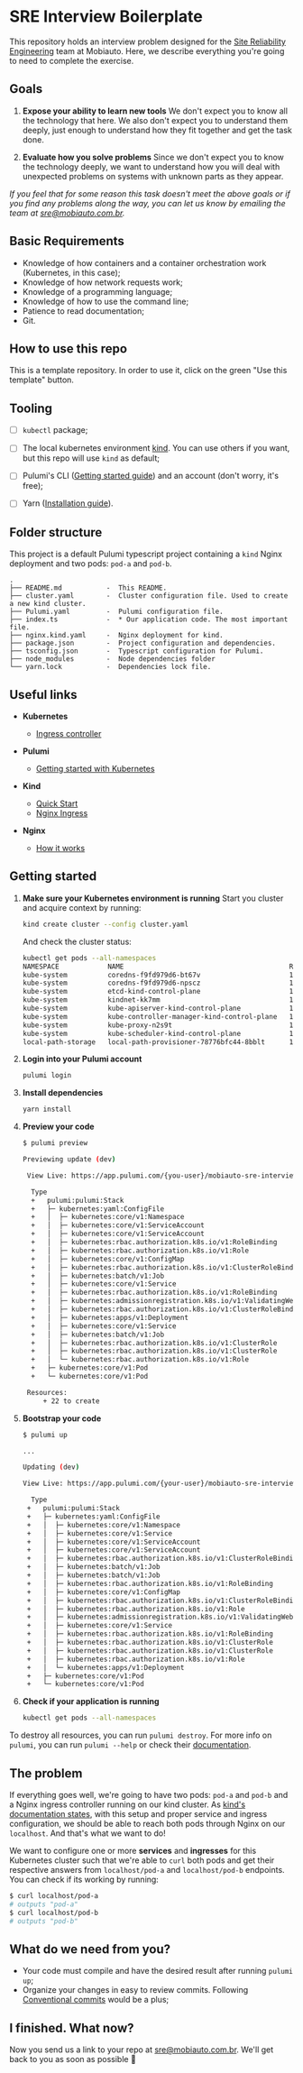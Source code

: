 # SRE Interview Boilerplate

This repository holds an interview problem designed for the [Site Reliability Engineering](https://sre.google/in-conversation/) team at Mobiauto. Here, we describe everything you're going to need to complete the exercise.

## Goals

1. **Expose your ability to learn new tools**
   We don't expect you to know all the technology that  here. We also don't expect you to understand them deeply, just enough to understand how they fit together and get the task done.


2. **Evaluate how you solve problems**
   Since we don't expect you to know the technology deeply, we want to understand how you will deal with unexpected problems on systems with unknown parts as they appear.


_If you feel that for some reason this task doesn't meet the above goals or if you find any problems along the way, you can let us know by emailing the team at sre@mobiauto.com.br._

## Basic Requirements
- Knowledge of how containers and a container orchestration work (Kubernetes, in this case);
- Knowledge of how network requests work;
- Knowledge of a programming language;
- Knowledge of how to use the command line;
- Patience to read documentation;
- Git.

## How to use this repo

This is a template repository. In order to use it, click on the green "Use this template" button.

## Tooling

- [ ] `kubectl` package;
- [ ] The local kubernetes environment [kind](https://kind.sigs.k8s.io/docs/user/quick-start/). You can use others if you want, but this repo will use `kind` as default;
- [ ] Pulumi's CLI ([Getting started guide](https://www.pulumi.com/docs/get-started/install/)) and an account (don't worry, it's free);
- [ ] Yarn ([Installation guide](https://classic.yarnpkg.com/en/docs/install)).


## Folder structure

This project is a default Pulumi typescript project containing a `kind` Nginx deployment and two pods: `pod-a` and `pod-b`.

```
.
├── README.md           -  This README.
├── cluster.yaml        -  Cluster configuration file. Used to create a new kind cluster.
├── Pulumi.yaml         -  Pulumi configuration file.
├── index.ts            -  * Our application code. The most important file.
├── nginx.kind.yaml     -  Nginx deployment for kind.
├── package.json        -  Project configuration and dependencies.
├── tsconfig.json       -  Typescript configuration for Pulumi.
├── node_modules        -  Node dependencies folder
└── yarn.lock           -  Dependencies lock file.
```

## Useful links

- **Kubernetes**
  - [Ingress controller](https://kubernetes.io/docs/concepts/services-networking/ingress/)

- **Pulumi**
  - [Getting started with Kubernetes](https://www.pulumi.com/docs/get-started/kubernetes/)

- **Kind**
  - [Quick Start](https://kind.sigs.k8s.io/docs/user/quick-start/)
  - [Nginx Ingress](https://kind.sigs.k8s.io/docs/user/ingress/#ingress-nginx)

- **Nginx**
  - [How it works](https://kubernetes.github.io/ingress-nginx/how-it-works/)
## Getting started

1. **Make sure your Kubernetes environment is running**
   Start you cluster and acquire context by running:

   ```sh
   kind create cluster --config cluster.yaml
   ```

    And check the cluster status:
    ```sh
    kubectl get pods --all-namespaces
    NAMESPACE            NAME                                         READY   STATUS    RESTARTS   AGE
    kube-system          coredns-f9fd979d6-bt67v                      1/1     Running   0          37s
    kube-system          coredns-f9fd979d6-npscz                      1/1     Running   0          37s
    kube-system          etcd-kind-control-plane                      1/1     Running   0          46s
    kube-system          kindnet-kk7mm                                1/1     Running   0          37s
    kube-system          kube-apiserver-kind-control-plane            1/1     Running   0          46s
    kube-system          kube-controller-manager-kind-control-plane   1/1     Running   0          46s
    kube-system          kube-proxy-n2s9t                             1/1     Running   0          37s
    kube-system          kube-scheduler-kind-control-plane            1/1     Running   0          46s
    local-path-storage   local-path-provisioner-78776bfc44-8bblt      1/1     Running   0          37s

    ```

2. **Login into your Pulumi account**
    ```sh
    pulumi login
    ```

3. **Install dependencies**

    ```sh
    yarn install
    ```

4. **Preview your code**
   ```sh
   $ pulumi preview

   Previewing update (dev)

    View Live: https://app.pulumi.com/{you-user}/mobiauto-sre-interview-boilerplate/dev/previews/{preview-id}

     Type                                                                             Name                                              Plan
     +   pulumi:pulumi:Stack                                                              mobiauto-sre-interview-boilerplate-dev            create
     +   ├─ kubernetes:yaml:ConfigFile                                                    nginx                                             create
     +   │  ├─ kubernetes:core/v1:Namespace                                               ingress-nginx                                     create
     +   │  ├─ kubernetes:core/v1:ServiceAccount                                          ingress-nginx/ingress-nginx                       create
     +   │  ├─ kubernetes:core/v1:ServiceAccount                                          ingress-nginx/ingress-nginx-admission             create
     +   │  ├─ kubernetes:rbac.authorization.k8s.io/v1:RoleBinding                        ingress-nginx/ingress-nginx-admission             create
     +   │  ├─ kubernetes:rbac.authorization.k8s.io/v1:Role                               ingress-nginx/ingress-nginx-admission             create
     +   │  ├─ kubernetes:core/v1:ConfigMap                                               ingress-nginx/ingress-nginx-controller            create
     +   │  ├─ kubernetes:rbac.authorization.k8s.io/v1:ClusterRoleBinding                 ingress-nginx                                     create
     +   │  ├─ kubernetes:batch/v1:Job                                                    ingress-nginx/ingress-nginx-admission-patch       create
     +   │  ├─ kubernetes:core/v1:Service                                                 ingress-nginx/ingress-nginx-controller            create
     +   │  ├─ kubernetes:rbac.authorization.k8s.io/v1:RoleBinding                        ingress-nginx/ingress-nginx                       create
     +   │  ├─ kubernetes:admissionregistration.k8s.io/v1:ValidatingWebhookConfiguration  ingress-nginx-admission                           create
     +   │  ├─ kubernetes:rbac.authorization.k8s.io/v1:ClusterRoleBinding                 ingress-nginx-admission                           create
     +   │  ├─ kubernetes:apps/v1:Deployment                                              ingress-nginx/ingress-nginx-controller            create
     +   │  ├─ kubernetes:core/v1:Service                                                 ingress-nginx/ingress-nginx-controller-admission  create
     +   │  ├─ kubernetes:batch/v1:Job                                                    ingress-nginx/ingress-nginx-admission-create      create
     +   │  ├─ kubernetes:rbac.authorization.k8s.io/v1:ClusterRole                        ingress-nginx                                     create
     +   │  ├─ kubernetes:rbac.authorization.k8s.io/v1:ClusterRole                        ingress-nginx-admission                           create
     +   │  └─ kubernetes:rbac.authorization.k8s.io/v1:Role                               ingress-nginx/ingress-nginx                       create
     +   ├─ kubernetes:core/v1:Pod                                                        pod-a                                             create
     +   └─ kubernetes:core/v1:Pod                                                        pod-b                                             create

    Resources:
        + 22 to create
    ```

5. **Bootstrap your code**
   ```sh
   $ pulumi up

   ...

   Updating (dev)

   View Live: https://app.pulumi.com/{your-user}/mobiauto-sre-interview-boilerplate/dev/updates/{update-id}

     Type                                                                             Name                                              Status
    +   pulumi:pulumi:Stack                                                              mobiauto-sre-interview-boilerplate-dev            created
    +   ├─ kubernetes:yaml:ConfigFile                                                    nginx                                             created
    +   │  ├─ kubernetes:core/v1:Namespace                                               ingress-nginx                                     created
    +   │  ├─ kubernetes:core/v1:Service                                                 ingress-nginx/ingress-nginx-controller            created
    +   │  ├─ kubernetes:core/v1:ServiceAccount                                          ingress-nginx/ingress-nginx-admission             created
    +   │  ├─ kubernetes:core/v1:ServiceAccount                                          ingress-nginx/ingress-nginx                       created
    +   │  ├─ kubernetes:rbac.authorization.k8s.io/v1:ClusterRoleBinding                 ingress-nginx-admission                           created
    +   │  ├─ kubernetes:batch/v1:Job                                                    ingress-nginx/ingress-nginx-admission-create      created
    +   │  ├─ kubernetes:batch/v1:Job                                                    ingress-nginx/ingress-nginx-admission-patch       created
    +   │  ├─ kubernetes:rbac.authorization.k8s.io/v1:RoleBinding                        ingress-nginx/ingress-nginx-admission             created
    +   │  ├─ kubernetes:core/v1:ConfigMap                                               ingress-nginx/ingress-nginx-controller            created
    +   │  ├─ kubernetes:rbac.authorization.k8s.io/v1:ClusterRoleBinding                 ingress-nginx                                     created
    +   │  ├─ kubernetes:rbac.authorization.k8s.io/v1:Role                               ingress-nginx/ingress-nginx-admission             created
    +   │  ├─ kubernetes:admissionregistration.k8s.io/v1:ValidatingWebhookConfiguration  ingress-nginx-admission                           created
    +   │  ├─ kubernetes:core/v1:Service                                                 ingress-nginx/ingress-nginx-controller-admission  created
    +   │  ├─ kubernetes:rbac.authorization.k8s.io/v1:RoleBinding                        ingress-nginx/ingress-nginx                       created
    +   │  ├─ kubernetes:rbac.authorization.k8s.io/v1:ClusterRole                        ingress-nginx-admission                           created
    +   │  ├─ kubernetes:rbac.authorization.k8s.io/v1:ClusterRole                        ingress-nginx                                     created
    +   │  ├─ kubernetes:rbac.authorization.k8s.io/v1:Role                               ingress-nginx/ingress-nginx                       created
    +   │  └─ kubernetes:apps/v1:Deployment                                              ingress-nginx/ingress-nginx-controller            created
    +   ├─ kubernetes:core/v1:Pod                                                        pod-a                                             created
    +   └─ kubernetes:core/v1:Pod                                                        pod-b                                             created

   ```

6. **Check if your application is running**
   ```sh
   kubectl get pods --all-namespaces
   ```


To destroy all resources, you can run `pulumi destroy`. For more info on `pulumi`, you can run `pulumi --help` or check their [documentation](https://www.pulumi.com/docs/).



## The problem

If everything goes well, we're going to have two pods: `pod-a` and `pod-b` and a Nginx ingress controller running on our kind cluster. As [kind's documentation states](https://kind.sigs.k8s.io/docs/user/ingress/#ingress-nginx), with this setup and proper service and ingress configuration, we should be able to reach both pods through Nginx on our `localhost`. And that's what we want to do!

We want to configure one or more **services** and **ingresses** for this Kubernetes cluster such that we're able to `curl` both pods and get their respective answers from `localhost/pod-a` and `localhost/pod-b` endpoints. You can check if its working by running:

```sh
$ curl localhost/pod-a
# outputs "pod-a"
$ curl localhost/pod-b
# outputs "pod-b"
```

## What do we need from you?

- Your code must compile and have the desired result after running `pulumi up`;
- Organize your changes in easy to review commits. Following [Conventional commits](https://www.conventionalcommits.org/en/v1.0.0/) would be a plus;

## I finished. What now?

Now you send us a link to your repo at sre@mobiauto.com.br. We'll get back to you as soon as possible 🚀